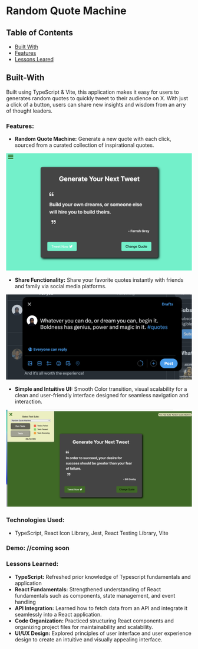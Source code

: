 # Random Quote Machine

## Table of Contents

- [Built With](#Built-With)
- [Features](#Features)
- [Lessons Leared](#Lessons)

## Built-With 

Built using TypeScript & Vite, this application makes it easy for users to generates random quotes to quickly tweet to their audience on X. With just a click of a button, users can share new insights and wisdom from an arry of thought leaders.


### Features:
- **Random Quote Machine:** Generate a new quote with each click, sourced from a curated collection of inspirational quotes.
<img src="https://github.com/rahmamahdi02/random-quote-machine/blob/main/src/assets/colorchange.png" />

- **Share Functionality:** Share your favorite quotes instantly with friends and family via social media platforms.
<img src="https://github.com/rahmamahdi02/random-quote-machine/blob/main/src/assets/socialmedia.png" />


- **Simple and Intuitive UI:**  Smooth Color transition, visual scalability for a clean and user-friendly interface designed for seamless navigation and interaction.

<img src="https://github.com/rahmamahdi02/random-quote-machine/blob/main/src/assets/site.png" />



### Technologies Used:

- TypeScript, React Icon Library, Jest, React Testing Library, Vite 

### Demo: //coming soon


### Lessons Learned:

- **TypeScript:** Refreshed prior knowledge of Typescript fundamentals and application 
-  **React Fundamentals:** Strengthened understanding of React fundamentals such as components, state management, and event handling
- **API Integration:** Learned how to fetch data from an API and integrate it seamlessly into a React application.
- **Code Organization:** Practiced structuring React components and organizing project files for maintainability and scalability.
- **UI/UX Design:** Explored principles of user interface and user experience design to create an intuitive and visually appealing interface.
